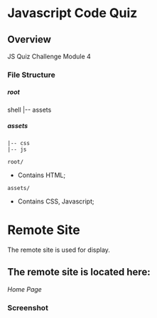 # Javascript Code Quiz

## Overview

JS Quiz Challenge Module 4


### File Structure

##### root

shell
   |-- assets


##### assets

    |-- css
    |-- js


`root/`

- Contains HTML;


`assets/`

- Contains CSS, Javascript;


# Remote Site

The remote site is used for display.

## The remote site is located here:
*Home Page*<br>

### Screenshot

